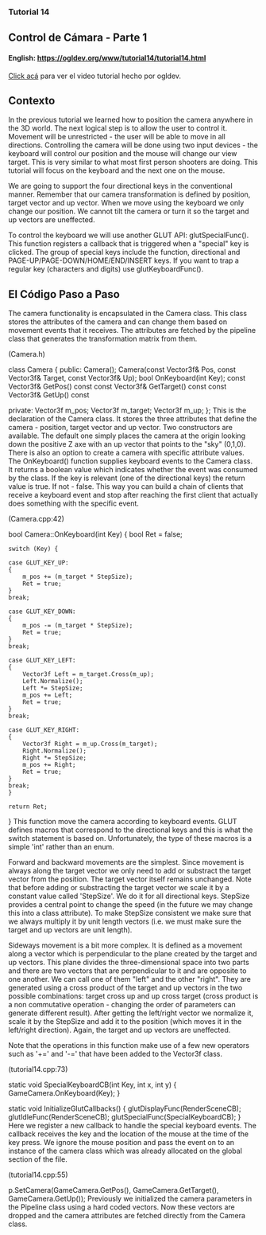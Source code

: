 ### Tutorial 14
## Control de Cámara - Parte 1

#### English: https://ogldev.org/www/tutorial14/tutorial14.html

[Click acá](https://www.youtube.com/watch?v=zUpJ2vx3wes) para ver el video tutorial hecho por ogldev.

## Contexto
In the previous tutorial we learned how to position the camera anywhere in the 3D world. The next logical step is to allow the user to control it. Movement will be unrestricted - the user will be able to move in all directions. Controlling the camera will be done using two input devices - the keyboard will control our position and the mouse will change our view target. This is very similar to what most first person shooters are doing. This tutorial will focus on the keyboard and the next one on the mouse.

We are going to support the four directional keys in the conventional manner. Remember that our camera transformation is defined by position, target vector and up vector. When we move using the keyboard we only change our position. We cannot tilt the camera or turn it so the target and up vectors are uneffected.

To control the keyboard we will use another GLUT API: glutSpecialFunc(). This function registers a callback that is triggered when a "special" key is clicked. The group of special keys include the function, directional and PAGE-UP/PAGE-DOWN/HOME/END/INSERT keys. If you want to trap a regular key (characters and digits) use glutKeyboardFunc().

## El Código Paso a Paso
The camera functionality is encapsulated in the Camera class. This class stores the attributes of the camera and can change them based on movement events that it receives. The attributes are fetched by the pipeline class that generates the transformation matrix from them.

(Camera.h)

class Camera
{
public:
    Camera();
    Camera(const Vector3f& Pos, const Vector3f& Target, const Vector3f& Up);
    bool OnKeyboard(int Key);
    const Vector3f& GetPos() const
    const Vector3f& GetTarget() const
    const Vector3f& GetUp() const

private:
    Vector3f m_pos;
    Vector3f m_target;
    Vector3f m_up;
};
This is the declaration of the Camera class. It stores the three attributes that define the camera - position, target vector and up vector. Two constructors are available. The default one simply places the camera at the origin looking down the positive Z axe with an up vector that points to the "sky" (0,1,0). There is also an option to create a camera with specific attribute values. The OnKeyboard() function supplies keyboard events to the Camera class. It returns a boolean value which indicates whether the event was consumed by the class. If the key is relevant (one of the directional keys) the return value is true. If not - false. This way you can build a chain of clients that receive a keyboard event and stop after reaching the first client that actually does something with the specific event.

(Camera.cpp:42)

bool Camera::OnKeyboard(int Key)
{
    bool Ret = false;

    switch (Key) {

    case GLUT_KEY_UP:
    {
        m_pos += (m_target * StepSize);
        Ret = true;
    }
    break;

    case GLUT_KEY_DOWN:
    {
        m_pos -= (m_target * StepSize);
        Ret = true;
    }
    break;

    case GLUT_KEY_LEFT:
    {
        Vector3f Left = m_target.Cross(m_up);
        Left.Normalize();
        Left *= StepSize;
        m_pos += Left;
        Ret = true;
    }
    break;

    case GLUT_KEY_RIGHT:
    {
        Vector3f Right = m_up.Cross(m_target);
        Right.Normalize();
        Right *= StepSize;
        m_pos += Right;
        Ret = true;
    }
    break;
    }

    return Ret;
}
This function move the camera according to keyboard events. GLUT defines macros that correspond to the directional keys and this is what the switch statement is based on. Unfortunately, the type of these macros is a simple 'int' rather than an enum.

Forward and backward movements are the simplest. Since movement is always along the target vector we only need to add or substract the target vector from the position. The target vector itself remains unchanged. Note that before adding or substracting the target vector we scale it by a constant value called 'StepSize'. We do it for all directional keys. StepSize provides a central point to change the speed (in the future we may change this into a class attribute). To make StepSize consistent we make sure that we always multiply it by unit length vectors (i.e. we must make sure the target and up vectors are unit length).

Sideways movement is a bit more complex. It is defined as a movement along a vector which is perpendicular to the plane created by the target and up vectors. This plane divides the three-dimensional space into two parts and there are two vectors that are perpendicular to it and are opposite to one another. We can call one of them "left" and the other "right". They are generated using a cross product of the target and up vectors in the two possible combinations: target cross up and up cross target (cross product is a non commutative operation - changing the order of parameters can generate different result). After getting the left/right vector we normalize it, scale it by the StepSize and add it to the position (which moves it in the left/right direction). Again, the target and up vectors are uneffected.

Note that the operations in this function make use of a few new operators such as '+=' and '-=' that have been added to the Vector3f class.

(tutorial14.cpp:73)

static void SpecialKeyboardCB(int Key, int x, int y)
{
    GameCamera.OnKeyboard(Key);
}


static void InitializeGlutCallbacks()
{
    glutDisplayFunc(RenderSceneCB);
    glutIdleFunc(RenderSceneCB);
    glutSpecialFunc(SpecialKeyboardCB);
}
Here we register a new callback to handle the special keyboard events. The callback receives the key and the location of the mouse at the time of the key press. We ignore the mouse position and pass the event on to an instance of the camera class which was already allocated on the global section of the file.

(tutorial14.cpp:55)

p.SetCamera(GameCamera.GetPos(), GameCamera.GetTarget(), GameCamera.GetUp());
Previously we initialized the camera parameters in the Pipeline class using a hard coded vectors. Now these vectors are dropped and the camera attributes are fetched directly from the Camera class.